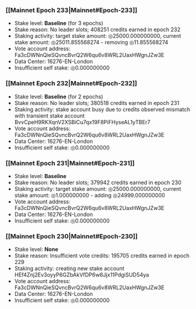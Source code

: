 ### [[Mainnet Epoch 233|Mainnet#Epoch-233]]
* Stake level: **Baseline** (for 3 epochs)
* Stake reason: No leader slots; 408251 credits earned in epoch 232
* Staking activity: target stake amount: ◎25000.000000000, current stake amount: ◎25011.855568274 - removing ◎11.855568274
* Vote account address: Fa3cDWNnQieSQvncBvrQ2W6qu6v8WRL2UaxHWgnJZw3E
* Data Center: 16276-EN-London
* Insufficient self stake: ◎0.000000000
### [[Mainnet Epoch 232|Mainnet#Epoch-232]]
* Stake level: **Baseline** (for 2 epochs)
* Stake reason: No leader slots; 380518 credits earned in epoch 231
* Staking activity: stake account busy due to credits observed mismatch with transient stake account BvvCpeH9RKXqnV2XSBiCu7qx19F8PiFHyseAL1yTBEr7
* Vote account address: Fa3cDWNnQieSQvncBvrQ2W6qu6v8WRL2UaxHWgnJZw3E
* Data Center: 16276-EN-London
* Insufficient self stake: ◎0.000000000
### [[Mainnet Epoch 231|Mainnet#Epoch-231]]
* Stake level: **Baseline**
* Stake reason: No leader slots; 379942 credits earned in epoch 230
* Staking activity: target stake amount: ◎25000.000000000, current stake amount: ◎1.000000000 - adding ◎24999.000000000
* Vote account address: Fa3cDWNnQieSQvncBvrQ2W6qu6v8WRL2UaxHWgnJZw3E
* Data Center: 16276-EN-London
* Insufficient self stake: ◎0.000000000
### [[Mainnet Epoch 230|Mainnet#Epoch-230]]
* Stake level: **None**
* Stake reason: Insufficient vote credits: 195705 credits earned in epoch 229
* Staking activity: creating new stake account HEf4Znj2Ev3oyyP6GZbAkVfDP6w6Jjx11PdgiSUD54ya
* Vote account address: Fa3cDWNnQieSQvncBvrQ2W6qu6v8WRL2UaxHWgnJZw3E
* Data Center: 16276-EN-London
* Insufficient self stake: ◎0.000000000